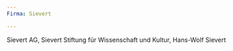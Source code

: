 ```yaml
---
Firma: Sievert

---
```

Sievert AG, Sievert Stiftung für Wissenschaft und Kultur, Hans-Wolf Sievert
